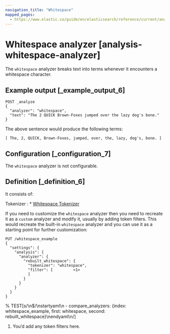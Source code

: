 ```yaml
---
navigation_title: "Whitespace"
mapped_pages:
  - https://www.elastic.co/guide/en/elasticsearch/reference/current/analysis-whitespace-analyzer.html
---
```


# Whitespace analyzer [analysis-whitespace-analyzer]


The `whitespace` analyzer breaks text into terms whenever it encounters a whitespace character.


## Example output [_example_output_6]

```console
POST _analyze
{
  "analyzer": "whitespace",
  "text": "The 2 QUICK Brown-Foxes jumped over the lazy dog's bone."
}
```

<!--
```console-result
{
  "tokens": [
    {
      "token": "The",
      "start_offset": 0,
      "end_offset": 3,
      "type": "word",
      "position": 0
    },
    {
      "token": "2",
      "start_offset": 4,
      "end_offset": 5,
      "type": "word",
      "position": 1
    },
    {
      "token": "QUICK",
      "start_offset": 6,
      "end_offset": 11,
      "type": "word",
      "position": 2
    },
    {
      "token": "Brown-Foxes",
      "start_offset": 12,
      "end_offset": 23,
      "type": "word",
      "position": 3
    },
    {
      "token": "jumped",
      "start_offset": 24,
      "end_offset": 30,
      "type": "word",
      "position": 4
    },
    {
      "token": "over",
      "start_offset": 31,
      "end_offset": 35,
      "type": "word",
      "position": 5
    },
    {
      "token": "the",
      "start_offset": 36,
      "end_offset": 39,
      "type": "word",
      "position": 6
    },
    {
      "token": "lazy",
      "start_offset": 40,
      "end_offset": 44,
      "type": "word",
      "position": 7
    },
    {
      "token": "dog's",
      "start_offset": 45,
      "end_offset": 50,
      "type": "word",
      "position": 8
    },
    {
      "token": "bone.",
      "start_offset": 51,
      "end_offset": 56,
      "type": "word",
      "position": 9
    }
  ]
}
```
-->

The above sentence would produce the following terms:

```text
[ The, 2, QUICK, Brown-Foxes, jumped, over, the, lazy, dog's, bone. ]
```


## Configuration [_configuration_7]

The `whitespace` analyzer is not configurable.


## Definition [_definition_6]

It consists of:

Tokenizer
:   * [Whitespace Tokenizer](/reference/text-analysis/analysis-whitespace-tokenizer.md)


If you need to customize the `whitespace` analyzer then you need to recreate it as a `custom` analyzer and modify it, usually by adding token filters. This would recreate the built-in `whitespace` analyzer and you can use it as a starting point for further customization:

```console
PUT /whitespace_example
{
  "settings": {
    "analysis": {
      "analyzer": {
        "rebuilt_whitespace": {
          "tokenizer": "whitespace",
          "filter": [         <1>
          ]
        }
      }
    }
  }
}
```
% TEST[s/\n$/\nstartyaml\n - compare_analyzers: {index: whitespace_example, first: whitespace, second: rebuilt_whitespace}\nendyaml\n/]

1. You’d add any token filters here.


